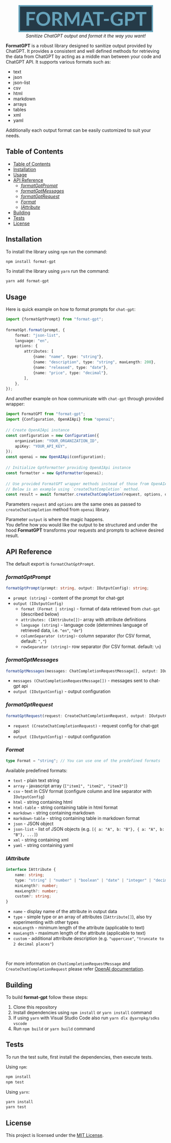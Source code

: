 <figure>
    <img src="/assets/img/logo.png" alt="format-gpt">
    <figcaption align="center">
		<em>Sanitize ChatGPT output and format it the way you want!</em>
	</figcaption>
</figure>

**FormatGPT** is a robust library designed to sanitize output provided by ChatGPT.
It provides a consistent and well defined methods for retrieving the data from ChatGPT by acting as a middle man between your code and ChatGPT API.
It supports various formats such as:

-   text
-   json
-   json-list
-   csv
-   html
-   markdown
-   arrays
-   tables
-   xml
-   yaml

Additionally each output format can be easily customized to suit your needs.

## Table of Contents

-   [Table of Contents](#table-of-contents)
-   [Installation](#installation)
-   [Usage](#usage)
-   [API Reference](#api-reference)
    -   [_formatGptPrompt_](#formatgptprompt)
    -   [_formatGptMessages_](#formatgptmessages)
    -   [_formatGptRequest_](#formatgptrequest)
    -   [_Format_](#format)
    -   [_IAttribute_](#iattribute)
-   [Building](#building)
-   [Tests](#tests)
-   [License](#license)

## Installation

To install the library using `npm` run the command:

```bash
npm install format-gpt
```

To install the library using `yarn` run the command:

```bash
yarn add format-gpt
```

## Usage

Here is quick example on how to format prompts for `chat-gpt`:

```typescript
import {formatGptPrompt} from "format-gpt";

formatGpt.format(prompt, {
    format: "json-list",
    language: "en",
    options: {
        attributes: [
            {name: "name", type: "string"},
            {name: "description", type: "string", maxLength: 200},
            {name: "released", type: "date"},
            {name: "price", type: "decimal"},
        ],
    },
});
```

And another example on how communicate with `chat-gpt` through provided wrapper:

```typescript
import FormatGPT from "format-gpt";
import {Configuration, OpenAIApi} from "openai";

// Create OpenAIApi instance
const configuration = new Configuration({
    organization: "YOUR_ORGANIZATION_ID",
    apiKey: "YOUR_API_KEY",
});
const openai = new OpenAIApi(configuration);

// Initialize GptFormatter providing OpenAIApi instance
const formatter = new GptFormatter(openai);

// Use provided FormatGPT wrapper methods instead of those from OpenAIApi.
// Below is an example using `createChatCompletion` method.
const result = await formatter.createChatCompletion(request, options, output);
```

Parameters `request` and `options` are the same ones as passed to `createChatCompletion` method from `openai` library.

Parameter `output` is where the magic happens.  
You define how you would like the output to be structured and under the hood **FormatGPT** transforms your requests and prompts to achieve desired result.

## API Reference

The default export is `formatChatGptPrompt`.

### _formatGptPrompt_

```typescript
formatGptPrompt(prompt: string, output: IOutputConfig): string;
```

-   `prompt (string)` - content of the prompt for chat-gpt
-   `output (IOutputConfig)`
    -   `format (Format | string)` - format of data retrieved from `chat-gpt` (described below)
    -   `attributes: (IAttribute[])`- array with attribute definitions
    -   `language (string)` - language code (determines language of retrieved data, i.e. `"en"`, `"de"`)
    -   `columnSeparator (string)`- column separator (for CSV format, default: `","`)
    -   `rowSeparator (string)`- row separator (for CSV format. default: `\n`)

### _formatGptMessages_

```typescript
formatGptMessages(messages: ChatCompletionRequestMessage[], output: IOutputConfig): ChatCompletionRequestMessage[];
```

-   `messages (ChatCompletionRequestMessage[])` - messages sent to chat-gpt api
-   `output (IOutputConfig)` - output configuration

### _formatGptRequest_

```typescript
formatGptRequest(request: CreateChatCompletionRequest, output: IOutputConfig): CreateChatCompletionRequest;
```

-   `request (CreateChatCompletionRequest)` - request config for chat-gpt api
-   `output (IOutputConfig)` - output configuration

### _Format_

```typescript
type Format = "string"; // You can use one of the predefined formats
```

Available predefined formats:

-   `text` - plain text string
-   `array` - javascript array (`["item1", "item2", "item3"]`)
-   `csv` - text in CSV format (configure column and line separator with `IOutputConfig`)
-   `html` - string containing html
-   `html-table` - string containing table in html format
-   `markdown` - string containing markdown
-   `markdown-table` - string containing table in markdown format
-   `json` - JSON object
-   `json-list` - list of JSON objects (e.g. `[{ a: "A", b: "B"}, { a: "A", b: "B"}, ...]`)
-   `xml` - string containing xml
-   `yaml` - string containing yaml

### _IAttribute_

```typescript
interface IAttribute {
    name: string;
    type: "string" | "number" | "boolean" | "date" | "integer" | "decimal" | IAttribute[];
    minLength?: number;
    maxLength?: number;
    custom?: string;
}
```

-   `name` - display name of the attribute in output data
-   `type` - simple type or an array of attributes (`IAttribute[]`), also try experimenting with other types
-   `minLength` - minimum length of the attribute (applicable to text)
-   `maxLength` - maximum length of the attribute (applicable to text)
-   `custom` - additional attrribute description (e.g. `"uppercase"`, `"truncate to 2 decimal places"`)

<br />

For more information on `ChatCompletionRequestMessage` and `CreateChatCompletionRequest` please refer [OpenAI documentation](https://platform.openai.com/docs/api-reference/chat/create#chat/create-messages).

## Building

To build **format-gpt** follow these steps:

1. Clone this repository
2. Install dependencies using `npm install` or `yarn install` command
3. If using `yarn` with Visual Studio Code also run `yarn dlx @yarnpkg/sdks vscode`
4. Run `npm build` or `yarn build` command

## Tests

To run the test suite, first install the dependencies, then execute tests.

Using `npm`:

```bash
npm install
npm test
```

Using `yarn`:

```bash
yarn install
yarn test
```

## License

This project is licensed under the [MIT License](LICENSE).
